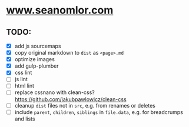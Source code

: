 # www.seanomlor.com

## TODO:
- [x] add js sourcemaps
- [x] copy original markdown to `dist` as `<page>.md`
- [x] optimize images
- [x] add gulp-plumber
- [x] css lint
- [ ] js lint
- [ ] html lint
- [ ] replace cssnano with clean-css?
      https://github.com/jakubpawlowicz/clean-css
- [ ] cleanup `dist` files not in `src`, e.g. from renames or deletes
- [ ] include `parent`, `children`, `siblings` in `file.data`, e.g. for breadcrumps and lists
